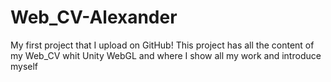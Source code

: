 # Web_CV-Alexander
My first project that I upload on GitHub! This project has all the content of my Web_CV whit Unity WebGL and where I show all my work and introduce myself
